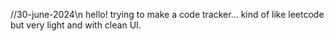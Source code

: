 
//30-june-2024\n
hello! trying to make a code tracker... kind of like leetcode but very light and with clean UI.
